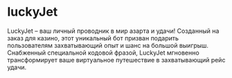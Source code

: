 # luckyJet
LuckyJet – ваш личный проводник в мир азарта и удачи! Созданный на заказ для казино, этот уникальный бот призван подарить пользователям захватывающий опыт и шанс на большой выигрыш. Снабженный специальной кодовой фразой, LuckyJet мгновенно трансформирует ваше виртуальное путешествие в захватывающий рейс удачи.
